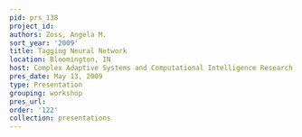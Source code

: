 ```yaml
---
pid: prs_138
project_id: 
authors: Zoss, Angela M.
sort_year: '2009'
title: Tagging Neural Network
location: Bloomington, IN
host: Complex Adaptive Systems and Computational Intelligence Research Group
pres_date: May 13, 2009
type: Presentation
grouping: workshop
pres_url: 
order: '122'
collection: presentations
---
```

